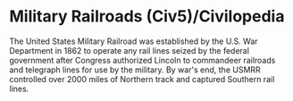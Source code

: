 # Military Railroads (Civ5)/Civilopedia

The United States Military Railroad was established by the U.S. War Department in 1862 to operate any rail lines seized by the federal government after Congress authorized Lincoln to commandeer railroads and telegraph lines for use by the military. By war's end, the USMRR controlled over 2000 miles of Northern track and captured Southern rail lines.